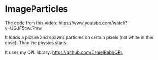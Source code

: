# ImageParticles

The code from this video: https://www.youtube.com/watch?v=UGJF5cwJ7mw

It loads a picture and spawns particles on certain pixels (not white in this case). Than the physics starts.

It uses my QPL library: https://github.com/DanielRabl/QPL
